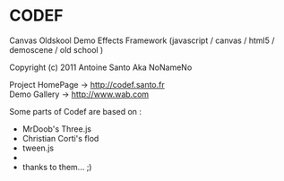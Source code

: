 CODEF
=====

Canvas Oldskool Demo Effects Framework (javascript / canvas / html5 / demoscene / old school )

Copyright (c) 2011 Antoine Santo Aka NoNameNo

Project HomePage -> http://codef.santo.fr<br>
Demo Gallery -> http://www.wab.com


Some parts of Codef are based on :

* MrDoob's Three.js
* Christian Corti's flod
* tween.js
* 
* thanks to them... ;)
